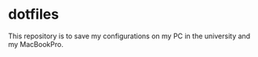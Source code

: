 # dotfiles
This repository is to save my configurations on my PC in the university and my MacBookPro.
